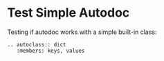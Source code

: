# Test Simple Autodoc

Testing if autodoc works with a simple built-in class:

```{eval-rst}
.. autoclass:: dict
   :members: keys, values
```